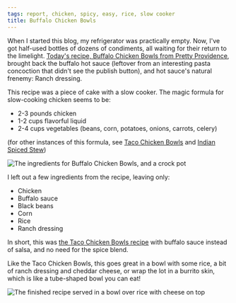```yaml
---
tags: report, chicken, spicy, easy, rice, slow cooker
title: Buffalo Chicken Bowls
---
```


When I started this blog, my refrigerator was practically empty. Now,
I've got half-used bottles of dozens of condiments, all waiting for
their return to the limelight. [Today's recipe, Buffalo Chicken Bowls
from Pretty
Providence](http://prettyprovidence.com/healthy-buffalo-chicken-bowls/),
brought back the buffalo hot sauce (leftover from an interesting pasta
concoction that didn't see the publish button), and hot sauce's natural
frenemy: Ranch dressing.

This recipe was a piece of cake with a slow cooker. The magic formula
for slow-cooking chicken seems to be:

* 2-3 pounds chicken
* 1-2 cups flavorful liquid
* 2-4 cups vegetables (beans, corn, potatoes, onions, carrots, celery)

(for other instances of this formula, see [Taco Chicken
Bowls](/blog/2015/05/10/taco-chicken-bowls) and [Indian Spiced
Stew](/blog/2016/02/17/indian-spiced-stew))

![The ingredients for Buffalo Chicken Bowls, and a crock
pot](ingredients.jpg)

I left out a few ingredients from the recipe, leaving only:

* Chicken
* Buffalo sauce
* Black beans
* Corn
* Rice
* Ranch dressing

In short, this was [the Taco Chicken Bowls
recipe](/blog/2015/05/10/taco-chicken-bowls) with buffalo sauce instead
of salsa, and no need for the spice blend.

Like the Taco Chicken Bowls, this goes great in a bowl with some rice,
a bit of ranch dressing and cheddar cheese, or wrap the lot in a burrito
skin, which is like a tube-shaped bowl you can eat!

![The finished recipe served in a bowl over rice with cheese on
top](glamour.jpg)
